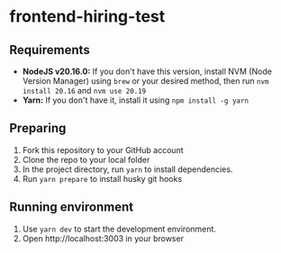 # frontend-hiring-test

## Requirements

- **NodeJS v20.16.0:** If you don't have this version, install NVM (Node Version Manager) using `brew` or your desired method, then run `nvm install 20.16` and `nvm use 20.19`
- **Yarn:** If you don't have it, install it using `npm install -g yarn`

## Preparing

1. Fork this repository to your GitHub account
2. Clone the repo to your local folder
3. In the project directory, run `yarn` to install dependencies.
4. Run `yarn prepare` to install husky git hooks

## Running environment

1. Use `yarn dev` to start the development environment.
2. Open http://localhost:3003 in your browser

